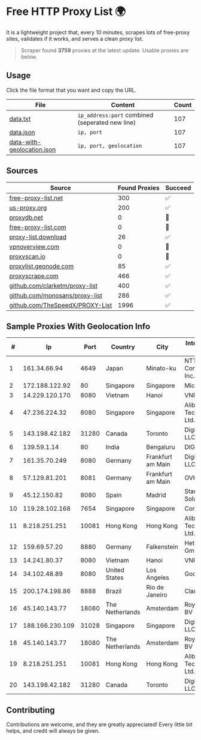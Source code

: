 
# Free HTTP Proxy List 🌍

It is a lightweight project that, every 10 minutes, scrapes lots of free-proxy sites, validates if it works, and serves a clean proxy list.


> Scraper found **3759** proxies at the latest update. Usable proxies are below.

## Usage

Click the file format that you want and copy the URL.


|File|Content|Count|
|----|-------|-----|
|[data.txt](https://raw.githubusercontent.com/themiralay/Proxy-List-World/master/data.txt)|`ip_address:port` combined (seperated new line)|107|
|[data.json](https://raw.githubusercontent.com/themiralay/Proxy-List-World/master/data.json)|`ip, port`|107|
|[data-with-geolocation.json](https://raw.githubusercontent.com/themiralay/Proxy-List-World/master/data-with-geolocation.json)|`ip, port, geolocation`|107|

## Sources

|Source|Found Proxies|Succeed|
|------|-------------|-------|
|[free-proxy-list.net](https://free-proxy-list.net)|300|✅|
|[us-proxy.org](https://www.us-proxy.org)|200|✅|
|[proxydb.net](http://proxydb.net)|0|🚫|
|[free-proxy-list.com](https://free-proxy-list.com/?page=&port=&type%5B%5D=http&type%5B%5D=https&up_time=0&search=Search)|0|🚫|
|[proxy-list.download](https://www.proxy-list.download/HTTP)|26|✅|
|[vpnoverview.com](https://vpnoverview.com/privacy/anonymous-browsing/free-proxy-servers)|0|🚫|
|[proxyscan.io](https://www.proxyscan.io)|0|🚫|
|[proxylist.geonode.com](https://proxylist.geonode.com/api/proxy-list?limit=300&page=1&sort_by=lastChecked&sort_type=desc&protocols=http,https)|85|✅|
|[proxyscrape.com](https://api.proxyscrape.com/v2/?request=displayproxies&protocol=http&timeout=10000&country=all&ssl=all&anonymity=all)|466|✅|
|[github.com/clarketm/proxy-list](https://raw.githubusercontent.com/clarketm/proxy-list/master/proxy-list-raw.txt)|400|✅|
|[github.com/monosans/proxy-list](https://raw.githubusercontent.com/monosans/proxy-list/main/proxies/http.txt)|286|✅|
|[github.com/TheSpeedX/PROXY-List](https://raw.githubusercontent.com/TheSpeedX/PROXY-List/master/http.txt)|1996|✅|


## Sample Proxies With Geolocation Info

|#|Ip|Port|Country|City|Internet Service Provider|
|-|--|----|-------|----|-------------------------|
|1|161.34.66.94|4649|Japan|Minato-ku|NTT PC Communications, Inc.|
|2|172.188.122.92|80|Singapore|Singapore|Microsoft|
|3|14.229.120.170|8080|Vietnam|Hanoi|VNPT|
|4|47.236.224.32|8080|Singapore|Singapore|Alibaba (US) Technology Co., Ltd.|
|5|143.198.42.182|31280|Canada|Toronto|DigitalOcean, LLC|
|6|139.59.1.14|80|India|Bengaluru|DIGITALOCEAN|
|7|161.35.70.249|8080|Germany|Frankfurt am Main|DigitalOcean, LLC|
|8|57.129.81.201|8081|Germany|Frankfurt am Main|OVH SAS|
|9|45.12.150.82|8080|Spain|Madrid|Stark Industries Solutions LTD|
|10|119.28.102.168|7654|Singapore|Singapore|ComsenzNet|
|11|8.218.251.251|10081|Hong Kong|Hong Kong|Alibaba (US) Technology Co., Ltd.|
|12|159.69.57.20|8880|Germany|Falkenstein|Hetzner Online GmbH|
|13|14.241.80.37|8080|Vietnam|Hanoi|VNPT|
|14|34.102.48.89|8080|United States|Los Angeles|Google LLC|
|15|200.174.198.86|8888|Brazil|Rio de Janeiro|Claro S.A|
|16|45.140.143.77|18080|The Netherlands|Amsterdam|RoyaleHosting BV|
|17|188.166.230.109|31028|Singapore|Singapore|DigitalOcean, LLC|
|18|45.140.143.77|18080|The Netherlands|Amsterdam|RoyaleHosting BV|
|19|8.218.251.251|10081|Hong Kong|Hong Kong|Alibaba (US) Technology Co., Ltd.|
|20|143.198.42.182|31280|Canada|Toronto|DigitalOcean, LLC|



## Contributing

Contributions are welcome, and they are greatly appreciated! Every
little bit helps, and credit will always be given.

